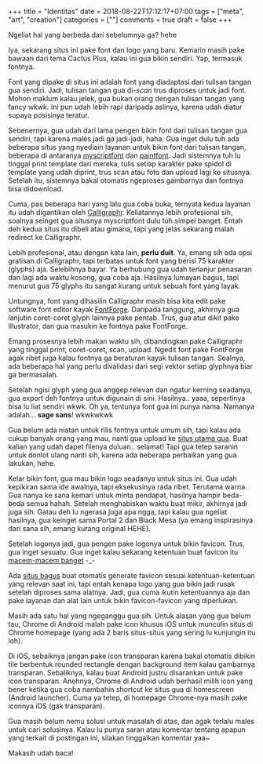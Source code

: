 +++
title = "Identitas"
date = 2018-08-22T17:12:17+07:00
tags = ["meta", "art", "creation"]
categories = [""]
comments = true
draft = false
+++

Ngeliat hal yang berbeda dari sebelumnya ga? hehe

<!--more-->

Iya, sekarang situs ini pake font dan logo yang baru. Kemarin masih pake bawaan
dari tema Cactus Plus, kalau ini gua bikin sendiri. Yap, termasuk fontnya.

Font yang dipake di situs ini adalah font yang diadaptasi dari tulisan tangan
gua sendiri. Jadi, tulisan tangan gua di-*scan* trus diproses untuk jadi font.
Mohon maklum kalau jelek, gua bukan orang dengan tulisan tangan yang fancy wkwk.
Ini pun udah lebih rapi daripada aslinya, karena udah diatur supaya posisinya
teratur.

Sebenernya, gua udah dari lama pengen bikin font dari tulisan tangan gua
sendiri, tapi karena males jadi ga jadi-jadi, haha. Gua inget dulu tuh ada
beberapa situs yang nyediain layanan untuk bikin font dari tulisan tangan,
beberapa di antaranya [myscriptfont][myscriptfont] dan [paintfont][paintfont].
Jadi sistemnya tuh lu tinggal print template dari mereka, tulis setiap karakter
pake spidol di template yang udah diprint, trus scan atau foto dan upload lagi
ke situsnya. Setelah itu, sistemnya bakal otomatis ngeproses gambarnya dan
fontnya bisa didownload.

Cuma, pas beberapa hari yang lalu gua coba buka, ternyata kedua layanan itu
udah digantikan oleh [Calligraphr][calligraphr]. Keliatannya lebih profesional
sih, soalnya seinget gua situsnya myscriptfont dulu tuh simpel banget. Entah
deh kedua situs itu dibeli atau gimana, tapi yang jelas sekarang malah redirect
ke Calligraphr.

Lebih profesional, atau dengan kata lain, **perlu duit**. Ya, emang sih ada
opsi gratisan di Calligraphr, tapi terbatas untuk font yang berisi 75 karakter
(glyphs) aja. Selebihnya bayar. Ya berhubung gua udah terlanjur penasaran dan
lagi ada waktu kosong, gua coba aja. Hasilnya lumayan bagus, tapi menurut gua
75 glyphs itu sangat kurang untuk sebuah font yang layak.

Untungnya, font yang dihasilin Calligraphr masih bisa kita edit pake software
font editor kayak [FontForge][fontforge]. Daripada tanggung, akhirnya gua
lanjutin coret-coret glyph lainnya pake pentab. Trus, gua atur dikit pake
Illustrator, dan gua masukin ke fontnya pake FontForge.

Emang prosesnya lebih makan waktu sih, dibandingkan pake Calligraphr yang
tinggal print, coret-coret, scan, upload. Ngedit font pake FontForge agak
ribet juga kalau fontnya ga beraturan kayak tulisan tangan. Soalnya, ada
beberapa hal yang perlu divalidasi dari segi vektor setiap glyphnya biar
ga bermasalah.

Setelah ngisi glyph yang gua anggep relevan dan ngatur kerning seadanya,
gua export deh fontnya untuk digunain di sini. Hasilnya.. yaaa, sepertinya
bisa lu liat sendiri wkwk. Oh ya, tentunya font gua ini punya nama.
Namanya adalah... **sage sans**! wkwkwkwk

Gua belum ada niatan untuk rilis fontnya untuk umum sih, tapi kalau ada
cukup banyak orang yang mau, nanti gua upload ke [situs utama gua][laymonage].
Buat kalian yang udah dapet filenya duluan.. selamat! Tapi gua tetep
saranin untuk donlot ulang nanti sih, karena ada beberapa perbaikan yang
gua lakukan, hehe.

Kelar bikin font, gua mau bikin logo seadanya untuk situs ini. Gua udah
kepikiran sama ide awalnya, tapi eksekusinya rada ribet. Terutama warna.
Gua nanya ke sana kemari untuk minta pendapat, hasilnya hampir beda-beda
semua hahah. Setelah menghabiskan waktu buat mikir, akhirnya jadi juga sih.
Gatau deh lu ngerasa juga apa ngga, tapi kalau gua ngeliat hasilnya, gua
keinget sama Portal 2 dan Black Mesa (ya emang inspirasinya dari sana sih,
emang kurang original HEHE).

Setelah logonya jadi, gua pengen pake logonya untuk bikin favicon. Trus,
gua inget sesuatu. Gua inget kalau sekarang ketentuan buat favicon itu
[macem-macem banget][stackoverflow] -_-

Ada [situs bagus][situs bagus] buat otomatis generate favicon sesuai
ketentuan-ketentuan yang relevan saat ini, tapi entah kenapa logo yang
gua bikin jadi rusak setelah diproses sama alatnya. Jadi, gua cuma ikutin
ketentuannya aja dan pake layanan dan alat lain untuk bikin favicon-favicon
yang diperlukan.

Masih ada satu hal yang ngeganggu gua sih. Untuk alasan yang gua belum tau,
Chrome di Android malah pake icon khusus iOS untuk munculin situs di Chrome
homepage (yang ada 2 baris situs-situs yang sering lu kunjungin itu loh).

Di iOS, sebaiknya jangan pake icon transparan karena bakal otomatis dibikin
tile berbentuk rounded rectangle dengan background item kalau gambarnya
transparan. Sebaliknya, kalau buat Android justru disarankan untuk pake
icon transparan. Anehnya, Chrome di Android udah berhasil milih icon yang
bener ketika gua coba nambahin shortcut ke situs gua di homescreen (Android
launcher). Cuma ya tetep, di homepage Chrome-nya masih pake iconnya iOS
(gak transparan).

Gua masih belum nemu solusi untuk masalah di atas, dan agak terlalu males
untuk cari solusinya. Kalau lu punya saran atau komentar tentang apapun
yang terkait di postingan ini, silakan tinggalkan komentar yaa~

Makasih udah baca!


[myscriptfont]: https://myscriptfont.com
[paintfont]: https://paintfont.com
[calligraphr]: https://calligraphr.com
[fontforge]: https://fontforge.github.io
[laymonage]: https://laymonage.com
[stackoverflow]: https://stackoverflow.com/questions/48956465/favicon-standard-2018-svg-ico-png-and-dimensions
[situs bagus]: https://realfavicongenerator.net
